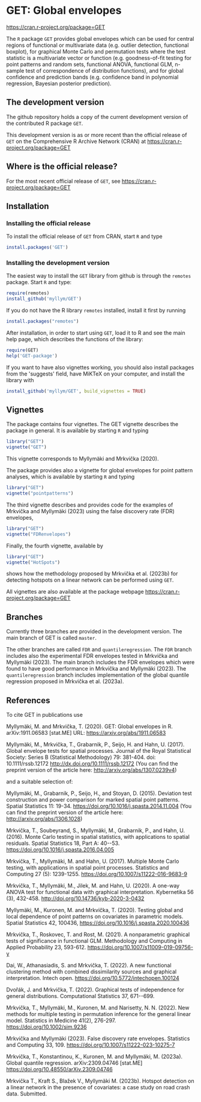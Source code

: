 GET: Global envelopes
=====================

https://cran.r-project.org/package=GET

The `R` package `GET` provides global envelopes which can be used for central regions of functional or multivariate data (e.g. outlier detection, functional boxplot), for graphical Monte Carlo and permutation tests where the test statistic is a multivariate vector or function (e.g. goodness-of-fit testing for point patterns and random sets, functional ANOVA, functional GLM, n-sample test of correspondence of distribution functions), and for global confidence and prediction bands (e.g. confidence band in polynomial regression, Bayesian posterior prediction).

## The development version

The github repository holds a copy of the current development version of the contributed R package `GET`.

This development version is as or more recent than the official release of `GET` on the Comprehensive R Archive Network (CRAN) at https://cran.r-project.org/package=GET

## Where is the official release?

For the most recent official release of `GET`, see https://cran.r-project.org/package=GET

## Installation

### Installing the official release

To install the official release of `GET` from CRAN, start `R` and type

```R
install.packages('GET')
```

### Installing the development version

The easiest way to install the `GET` library from github is through the `remotes` package. Start `R` and type:

```R
require(remotes)
install_github('myllym/GET')
```
If you do not have the R library `remotes` installed, install it first by running

```R
install.packages("remotes")
```

After installation, in order to start using `GET`, load it to R and see
the main help page, which describes the functions of the library:
```R
require(GET)
help('GET-package')
```

If you want to have also vignettes working, you should also install packages from the 'suggests' field,
have MiKTeX on your computer, and install the library with
```R
install_github('myllym/GET', build_vignettes = TRUE)
```

## Vignettes

The package contains four vignettes. The GET vignette describes the package in general. It is available by starting `R` and typing
```R
library("GET")
vignette("GET")
```
This vignette corresponds to Myllymäki and Mrkvička (2020).

The package provides also a vignette for global envelopes for point pattern analyses, which is available by starting `R` and typing
```R
library("GET")
vignette("pointpatterns")
```

The third vignette describes and provides code for the examples of Mrkvička and Myllymäki (2023)
using the false discovery rate (FDR) envelopes,
```R
library("GET")
vignette("FDRenvelopes")
```
Finally, the fourth vignette, available by
```R
library("GET")
vignette("HotSpots")
```
shows how the methodology proposed by Mrkvička et al. (2023b) for detecting hotspots
on a linear network can be performed using `GET`.

All vignettes are also available at the package webpage https://cran.r-project.org/package=GET

## Branches

Currently three branches are provided in the development version. The main branch of GET is called `master`.

The other branches are called `FDR` and `quantileregression`.
The `FDR` branch includes also the experimental FDR envelopes tested in
Mrkvička and Myllymäki (2023).
The main branch includes the FDR envelopes which were found to have good performance in
Mrkvička and Myllymäki (2023).
The `quantileregression` branch includes implementation of the global quantile
regression proposed in Mrkvička et al. (2023a).


## References

To cite GET in publications use

Myllymäki, M. and Mrkvička, T. (2020). GET: Global envelopes in R. arXiv:1911.06583 [stat.ME] URL: https://arxiv.org/abs/1911.06583

Myllymäki, M., Mrkvička, T., Grabarnik, P., Seijo, H. and Hahn, U. (2017).
Global envelope tests for spatial processes. Journal of the Royal Statistical Society:
Series B (Statistical Methodology) 79: 381-404. doi: 10.1111/rssb.12172 http://dx.doi.org/10.1111/rssb.12172
(You can find the preprint version of the article here: http://arxiv.org/abs/1307.0239v4)

and a suitable selection of:

Myllymäki, M., Grabarnik, P., Seijo, H., and Stoyan, D. (2015).
Deviation test construction and power comparison for marked spatial point
patterns. Spatial Statistics 11: 19-34. https://doi.org/10.1016/j.spasta.2014.11.004
(You can find the preprint version of the article here: http://arxiv.org/abs/1306.1028)

Mrkvička, T., Soubeyrand, S., Myllymäki, M., Grabarnik, P., and Hahn, U. (2016).
Monte Carlo testing in spatial statistics, with applications to spatial residuals.
Spatial Statistics 18, Part A: 40--53. https://doi.org/10.1016/j.spasta.2016.04.005

Mrkvička, T., Myllymäki, M. and Hahn, U. (2017).
Multiple Monte Carlo testing, with applications in spatial point processes.
Statistics and Computing 27 (5): 1239-1255. https://doi.org/10.1007/s11222-016-9683-9

Mrkvička, T., Myllymäki, M., Jilek, M. and Hahn, U. (2020).
A one-way ANOVA test for functional data with graphical interpretation.
Kybernetika 56 (3), 432-458. http://doi.org/10.14736/kyb-2020-3-0432

Myllymäki, M., Kuronen, M. and Mrkvička, T. (2020).
Testing global and local dependence of point patterns on covariates in parametric models.
Spatial Statistics 42, 100436, https://doi.org/10.1016/j.spasta.2020.100436

Mrkvička, T., Roskovec, T. and Rost, M. (2021).
A nonparametric graphical tests of significance in functional GLM.
Methodology and Computing in Applied Probability 23, 593-612. https://doi.org/10.1007/s11009-019-09756-y

Dai, W., Athanasiadis, S. and Mrkvička, T. (2022).
A new functional clustering method with combined dissimilarity sources and graphical interpretation.
Intech open. https://doi.org/10.5772/intechopen.100124

Dvořák, J. and Mrkvička, T. (2022).
Graphical tests of independence for general distributions.
Computational Statistics 37, 671--699.

Mrkvička, T., Myllymäki, M., Kuronen, M. and Narisetty, N. N. (2022).
New methods for multiple testing in permutation inference for the general linear model.
Statistics in Medicine 41(2), 276-297. https://doi.org/10.1002/sim.9236

Mrkvička and Myllymäki (2023).
False discovery rate envelopes.
Statistics and Computing 33, 109. https://doi.org/10.1007/s11222-023-10275-7

Mrkvička, T., Konstantinou, K., Kuronen, M. and Myllymäki, M. (2023a).
Global quantile regression. arXiv:2309.04746 [stat.ME] https://doi.org/10.48550/arXiv.2309.04746

Mrkvička T., Kraft S., Blažek V., Myllymäki M. (2023b).
Hotspot detection on a linear network in the presence of covariates: a case study on road crash data.
Submitted.
